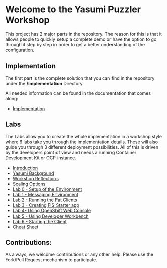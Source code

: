 # Welcome to the Yasumi Puzzler Workshop

This project has 2 major parts in the repository. The reason for this is that it allows people to quickly setup a complete demo or have the option to go through it step by step in order to get a better understanding of the configuration.

## Implementation

The first part is the complete solution that you can find in the repository under the **/Implementation** Directory.

All needed information can be found in the documentation that comes along:

* [Implementation](/docs/Implementation/README.md "Implementation Documentation")

## Labs

The Labs allow you to create the whole implementation in a workshop style where 6 labs take you through the implementation details. These will also guide you through 3 different deployment possibilities. All of this is driven by the developers point of view and needs a running Container Development Kit or OCP instance.

* [Introduction](/docs/Labs/README.md "Introduction")
* [Yasumi Background](/docs/Labs/introduction.md)
* [Workshop Reflections](/docs/Labs/workshop-reflections.md)
* [Scaling Options](/docs/Labs/yasumi-applications.md)
* [Lab 0 - Setup of the Environment](/docs/Labs/lab-0-setup-of-the-environment.md)
* [Lab 1 - Messaging Environment](/docs/Labs/lab-1-messaging-envrionment.md)
* [Lab 2 - Running the Fat Clients](/docs/Labs/lab-2-running-the-fat-clients.md)
* [Lab 3 - Creating FIS Starter app](/docs/Labs/lab-3-creating-fis-starter-app.md)
* [Lab 4-  Using OpenShift Web Console](/docs/Labs/lab4-addpuzzleboxthroughopenshift.md)
* [Lab 5 - Using Developer Workbench](/docs/Labs/lab5-usingdeveloperworkbench.md)
* [Lab 6 - Starting the Client](/docs/Labs/lab-6-starting-the-client.md)
* [Cheat Sheet](/docs/Labs/cheat-sheet.md)

## Contributions:

As always, we welcome contributions or any other help. Please use the Fork/Pull Request mechanism to participate.



